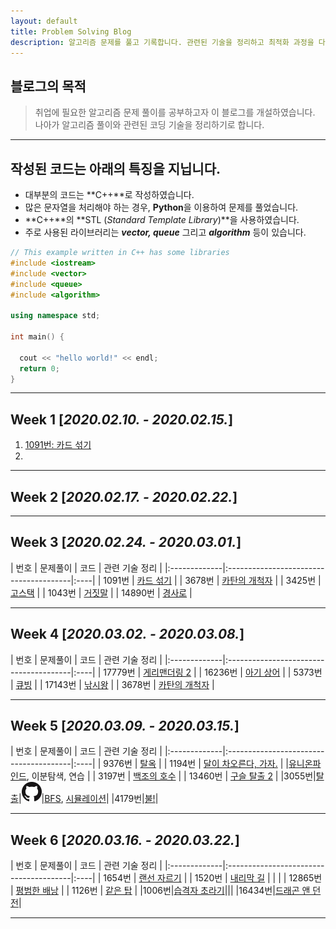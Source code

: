 ```yaml
---
layout: default
title: Problem Solving Blog
description: 알고리즘 문제를 풀고 기록합니다. 관련된 기술을 정리하고 최적화 과정을 다룹니다.
---
```


## 블로그의 목적
> 취업에 필요한 알고리즘 문제 풀이를 공부하고자 이 블로그를 개설하였습니다. 나아가 알고리즘 풀이와 관련된 코딩 기술을 정리하기로 합니다.

<!-- ![Octocat](./ProblemSolving.png) -->
* * *
## 작성된 코드는 아래의 특징을 지닙니다. 
* 대부분의 코드는 **C++**로 작성하였습니다. 
* 많은 문자열을 처리해야 하는 경우, **Python**을 이용하여 문제를 풀었습니다.
* **C++**의 **STL (*Standard Template Library*)**을 사용하였습니다.
* 주로 사용된 라이브러리는 ***vector, queue*** 그리고 ***algorithm*** 등이 있습니다.

```c++
// This example written in C++ has some libraries 
#include <iostream>
#include <vector>
#include <queue>
#include <algorithm>

using namespace std;

int main() {

  cout << "hello world!" << endl;
  return 0;
}
```
* * *
## Week 1 [*2020.02.10. - 2020.02.15.*]
1. [1091번: 카드 섞기](./problems/1091)
1.

* * *
## Week 2 [*2020.02.17. - 2020.02.22.*]

* * *
## Week 3 [*2020.02.24. - 2020.03.01.*]

| 번호          | 문제풀이                                | 코드 | 관련 기술 정리 |
|:-------------|:---------------------------------------|:----|
| 1091번        | [카드 섞기](./problems/1091)          |
| 3678번        | [카탄의 개척자](./problems/3678)      |
| 3425번        | [고스택](./problems/3425)            |
| 1043번        | [거짓말](./problems/1043)            |
| 14890번       | [경사로](./problems/14890)           |

* * *
## Week 4 [*2020.03.02. - 2020.03.08.*]

| 번호          | 문제풀이                                | 코드 | 관련 기술 정리 |
|:-------------|:---------------------------------------|:----|
| 17779번        | [게리맨더링 2](./problems/17779)          |
| 16236번        | [아기 상어](./problems/16236)      |
| 5373번        | [큐빙](./problems/5373)            |
| 17143번        | [낚시왕](./problems/17143)            |
| 3678번       | [카탄의 개척자](./problems/3678)           |

* * *
## Week 5 [*2020.03.09. - 2020.03.15.*]

| 번호          | 문제풀이                                     | 코드 | 관련 기술 정리 |
|:-------------|:---------------------------------------|:----|
| 9376번        | [탈옥](./problems/1091)            |
| 1194번        | [달이 차오른다, 가자.](./problems/3678)         | |[유니온파인드](./technique/Disjointset), 이분탐색, 연습 |
| 3197번        | [백조의 호수](./problems/3425)               |
| 13460번        | [구슬 탈출 2](./problems/1043)              |
|3055번|[탈출](./problems/3055)|[![github_icon](./github_icon.png)](https://github.com/prodinic/algorithm_solving/blob/master/BOJ/3055.cpp)|[BFS](./technique/BFS), [시뮬레이션](./technique/Simulation)|
|4179번|[불!](./problems/14890)|

* * *

## Week 6 [*2020.03.16. - 2020.03.22.*]

| 번호          | 문제풀이                                     | 코드 | 관련 기술 정리 |
|:-------------|:---------------------------------------|:----|
| 1654번        | [랜선 자르기](./problems/1091)            |
| 1520번        | [내리막 길](./problems/3678)         | | |
| 12865번        | [평범한 배낭](./problems/3425)               |
| 1126번        | [같은 탑](./problems/1043)              |
|1006번|[습격자 초라기](./problems/3055)|||
|16434번|[드래곤 앤 던전](./problems/14890)|

* * *

